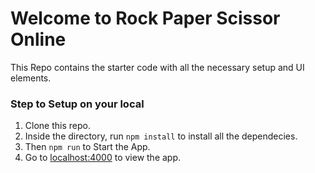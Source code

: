# Welcome to Rock Paper Scissor Online

This Repo contains the starter code with all the necessary setup and UI elements. 

### Step to Setup on your local

1. Clone this repo.
2. Inside the directory, run ```npm install``` to install all the dependecies.
3. Then ```npm run``` to Start the App.
4. Go to [localhost:4000](http://localhost:4000) to view the app.
